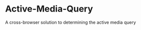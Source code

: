 Active-Media-Query
==================

A cross-browser solution to determining the active media query